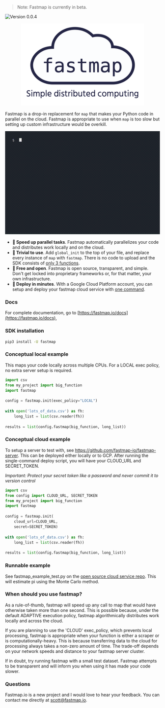 > Note: Fastmap is currently in beta. 

![Version 0.0.4](https://img.shields.io/badge/version-0.0.4-red)

<p align="center">
    <img alt="fastmap logo" src="assets/fastmap_logo.png" width="400" />
</p>

Fastmap is a drop-in replacement for `map` that makes your Python code in parallel on the cloud. Fastmap is appropriate to use when `map` is too slow but setting up custom infrastructure would be overkill.

![Demo gif of fastmap](assets/demo.gif)

- **🚀 Speed up parallel tasks**. Fastmap automatically parallelizes your code and distributes work locally and on the cloud.
- **🐣 Trivial to use**. Add `global_init` to the top of your file, and replace every instance of `map` with `fastmap`. There is no code to upload and the SDK consists of [only 3 functions](https://fastmap.io/docs#interface).
- **🐣 Free and open**. Fastmap is open source, transparent, and simple. Don't get locked into proprietary frameworks or, for that matter, your own infrastructure.
- **🚀 Deploy in minutes**. With a Google Cloud Platform account, you can setup and deploy your fastmap cloud service with [one command](https://github.com/fastmap-io/fastmap-server).

### Docs

For complete documentation, go to [https://fastmap.io/docs](https://fastmap.io/docs),


### SDK installation

```bash
pip3 install -U fastmap
```


### Conceptual local example

This maps your code locally across multiple CPUs.
For a LOCAL exec policy, no extra server setup is required.

```python
import csv
from my_project import big_function
import fastmap

config = fastmap.init(exec_policy="LOCAL")

with open('lots_of_data.csv') as fh:
    long_list = list(csv.reader(fh))

results = list(config.fastmap(big_function, long_list))

```


### Conceptual cloud example

To setup a server to test with, see https://github.com/fastmap-io/fastmap-server. This can be deployed either locally or to GCP. After running the single-command deploy script, you will have your CLOUD_URL and SECRET_TOKEN.

*Important: Protect your secret token like a password and never commit it to version control*

```python
import csv
from config import CLOUD_URL, SECRET_TOKEN
from my_project import big_function
import fastmap

config = fastmap.init(
    cloud_url=CLOUD_URL,
    secret=SECRET_TOKEN)

with open('lots_of_data.csv') as fh:
    long_list = list(csv.reader(fh))

results = list(config.fastmap(big_function, long_list))

```


### Runnable example

See fastmap_example_test.py on the [open source cloud service repo](https://github.com/fastmap-io/fastmap-server). This will estimate pi using the Monte Carlo method.


### When should you use fastmap?

As a rule-of-thumb, fastmap will speed up any call to map that would have otherwise taken more than one second. This is possible because, under the default ADAPTIVE execution policy, fastmap algorithmically distributes work locally and across the cloud.

If you are planning to use the 'CLOUD' exec_policy, which prevents local processing, fastmap is appropriate when your function is either a scraper or is computationally-heavy. This is because transferring data to the cloud for processing always takes a non-zero amount of time. The trade-off depends on your network speeds and distance to your fastmap server cluster.

If in doubt, try running fastmap with a small test dataset. Fastmap attempts to be transparent and will inform you when using it has made your code slower.


### Questions

Fastmap.io is a new project and I would love to hear your feedback. You can contact me directly at scott@fastmap.io.
